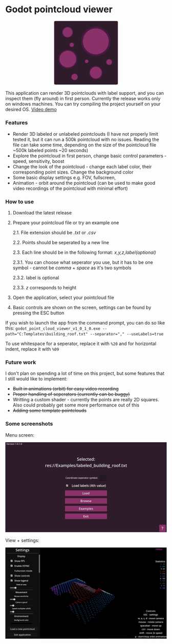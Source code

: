 # Godot pointcloud viewer

<p align="center">
	<img src="icon.svg" alt="Logo" width="200"/>
<p>


This application can render 3D pointclouds with label support, and you can inspect them (fly around) in first person. Currently the release works only on windows machines. You can try compiling the project yourself on your desired OS. [Video demo](https://www.youtube.com/watch?v=F37Oqu7L1K4)

### Features

+ Render 3D labeled or unlabeled pointclouds (I have not properly limit tested it, but it can run a 500k pointcloud with no issues. Reading the file can take some time, depending on the size of the pointcloud file ~500k labeled points ~20 seconds)
+ Explore the pointcloud in first person, change basic control parameters - speed, sensitivity, boost
+ Change the look of the pointcloud - change each label color, their corresponding point sizes. Change the background color
+ Some basic display settings e.g. FOV, fullscreen,
+ Animation - orbit around the pointcloud (can be used to make good video recordings of the pointcloud with minimal effort)

### How to use

1. Download the latest release
2. Prepare your pointcloud file or try an example one

	2.1. File extension should be *.txt* or *.csv*
	
	2.2. Points should be seperated by a new line
	
	2.3. Each line should be in the following format:
		*x,y,z,label(optional)*
		
	2.3.1. You can choose what seperator you use, but it has to be one symbol - cannot be *comma* + *space* as it's two symbols
		
	2.3.2. label is optional
		
	2.3.3. *z* corresponds to height
	
4. Open the application, select your pointcloud file
5. Basic controls are shown on the screen, settings can be found by pressing the ESC button

If you wish to launch the app from the command prompt, you can do so like this: `godot_point_cloud_viewer_v1_0_1_0.exe --path="C:Templates\building_roof.txt" --separator="," --useLabels=true`

To use whitespace for a seperator, replace it with `%20` and for horizontal indent, replace it with `%09`

### Future work
I don't plan on spending a lot of time on this project, but some features that I still would like to implement:
+ ~~Built in animations (orbit) for easy video recording~~
+ ~~Proper handling of seperators (currently can be buggy)~~
+ Writting a custom shader - currently the points are really 2D squares. Also could probably get some more performance out of this
+ ~~Adding some template pointclouds~~

### Some screenshots

Menu screen:
<p align="center">
	<img src="Screenshots/menu.jpg" alt="menu" width="800"/>
<p>

View + settings:
<p align="center">
	<img src="Screenshots/view.jpg" alt="view" width="800"/>
<p>
